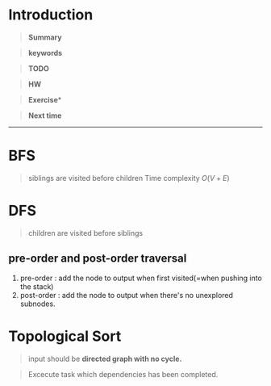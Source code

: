 # Introduction 

>**Summary**
>

>**keywords**
>

>**TODO**
>

> **HW**

>**Exercise*** 
>

> **Next time**
> 

*********
# BFS
> siblings are visited before children
Time complexity $O(V+E)$


# DFS
> children are visited before siblings
## pre-order and post-order traversal
1) pre-order : add the node to output when first visited(=when pushing into the stack)
2) post-order : add the node to output when there's no unexplored subnodes.


# Topological Sort
> input should be **directed graph with no cycle.**

> Excecute task which dependencies has been completed.
